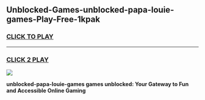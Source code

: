 
## Unblocked-Games-unblocked-papa-louie-games-Play-Free-1kpak
<h3>
<a href="https://premium76.site?title=unblocked-papa-louie-games&ref=17A">CLICK TO PLAY</a></h3>
<hr>

<h3>
<a href="https://premium76.site?title=unblocked-papa-louie-games&ref=17A">CLICK 2 PLAY</a>
  
</h3>

<a href="https://premium76.site?title=unblocked-papa-louie-games&ref=17A"><img src="https://clearcache.store/games.png"></a>


**unblocked-papa-louie-games games unblocked: Your Gateway to Fun and Accessible Online Gaming**

